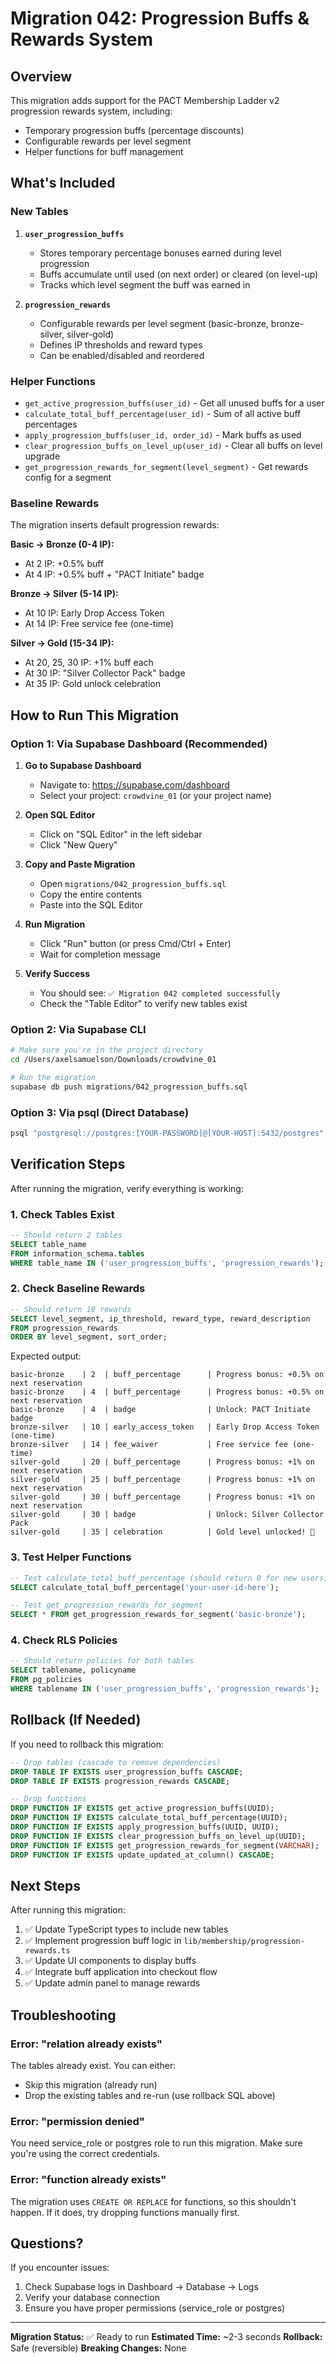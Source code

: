 # Migration 042: Progression Buffs & Rewards System

## Overview

This migration adds support for the PACT Membership Ladder v2 progression rewards system, including:

- Temporary progression buffs (percentage discounts)
- Configurable rewards per level segment
- Helper functions for buff management

## What's Included

### New Tables

1. **`user_progression_buffs`**
   - Stores temporary percentage bonuses earned during level progression
   - Buffs accumulate until used (on next order) or cleared (on level-up)
   - Tracks which level segment the buff was earned in

2. **`progression_rewards`**
   - Configurable rewards per level segment (basic-bronze, bronze-silver, silver-gold)
   - Defines IP thresholds and reward types
   - Can be enabled/disabled and reordered

### Helper Functions

- `get_active_progression_buffs(user_id)` - Get all unused buffs for a user
- `calculate_total_buff_percentage(user_id)` - Sum of all active buff percentages
- `apply_progression_buffs(user_id, order_id)` - Mark buffs as used
- `clear_progression_buffs_on_level_up(user_id)` - Clear all buffs on level upgrade
- `get_progression_rewards_for_segment(level_segment)` - Get rewards config for a segment

### Baseline Rewards

The migration inserts default progression rewards:

**Basic → Bronze (0-4 IP):**

- At 2 IP: +0.5% buff
- At 4 IP: +0.5% buff + "PACT Initiate" badge

**Bronze → Silver (5-14 IP):**

- At 10 IP: Early Drop Access Token
- At 14 IP: Free service fee (one-time)

**Silver → Gold (15-34 IP):**

- At 20, 25, 30 IP: +1% buff each
- At 30 IP: "Silver Collector Pack" badge
- At 35 IP: Gold unlock celebration

## How to Run This Migration

### Option 1: Via Supabase Dashboard (Recommended)

1. **Go to Supabase Dashboard**
   - Navigate to: https://supabase.com/dashboard
   - Select your project: `crowdvine_01` (or your project name)

2. **Open SQL Editor**
   - Click on "SQL Editor" in the left sidebar
   - Click "New Query"

3. **Copy and Paste Migration**
   - Open `migrations/042_progression_buffs.sql`
   - Copy the entire contents
   - Paste into the SQL Editor

4. **Run Migration**
   - Click "Run" button (or press Cmd/Ctrl + Enter)
   - Wait for completion message

5. **Verify Success**
   - You should see: `✅ Migration 042 completed successfully`
   - Check the "Table Editor" to verify new tables exist

### Option 2: Via Supabase CLI

```bash
# Make sure you're in the project directory
cd /Users/axelsamuelson/Downloads/crowdvine_01

# Run the migration
supabase db push migrations/042_progression_buffs.sql
```

### Option 3: Via psql (Direct Database)

```bash
psql "postgresql://postgres:[YOUR-PASSWORD]@[YOUR-HOST]:5432/postgres" -f migrations/042_progression_buffs.sql
```

## Verification Steps

After running the migration, verify everything is working:

### 1. Check Tables Exist

```sql
-- Should return 2 tables
SELECT table_name
FROM information_schema.tables
WHERE table_name IN ('user_progression_buffs', 'progression_rewards');
```

### 2. Check Baseline Rewards

```sql
-- Should return 10 rewards
SELECT level_segment, ip_threshold, reward_type, reward_description
FROM progression_rewards
ORDER BY level_segment, sort_order;
```

Expected output:

```
basic-bronze    | 2  | buff_percentage      | Progress bonus: +0.5% on next reservation
basic-bronze    | 4  | buff_percentage      | Progress bonus: +0.5% on next reservation
basic-bronze    | 4  | badge                | Unlock: PACT Initiate badge
bronze-silver   | 10 | early_access_token   | Early Drop Access Token (one-time)
bronze-silver   | 14 | fee_waiver           | Free service fee (one-time)
silver-gold     | 20 | buff_percentage      | Progress bonus: +1% on next reservation
silver-gold     | 25 | buff_percentage      | Progress bonus: +1% on next reservation
silver-gold     | 30 | buff_percentage      | Progress bonus: +1% on next reservation
silver-gold     | 30 | badge                | Unlock: Silver Collector Pack
silver-gold     | 35 | celebration          | Gold level unlocked! 🎉
```

### 3. Test Helper Functions

```sql
-- Test calculate_total_buff_percentage (should return 0 for new users)
SELECT calculate_total_buff_percentage('your-user-id-here');

-- Test get_progression_rewards_for_segment
SELECT * FROM get_progression_rewards_for_segment('basic-bronze');
```

### 4. Check RLS Policies

```sql
-- Should return policies for both tables
SELECT tablename, policyname
FROM pg_policies
WHERE tablename IN ('user_progression_buffs', 'progression_rewards');
```

## Rollback (If Needed)

If you need to rollback this migration:

```sql
-- Drop tables (cascade to remove dependencies)
DROP TABLE IF EXISTS user_progression_buffs CASCADE;
DROP TABLE IF EXISTS progression_rewards CASCADE;

-- Drop functions
DROP FUNCTION IF EXISTS get_active_progression_buffs(UUID);
DROP FUNCTION IF EXISTS calculate_total_buff_percentage(UUID);
DROP FUNCTION IF EXISTS apply_progression_buffs(UUID, UUID);
DROP FUNCTION IF EXISTS clear_progression_buffs_on_level_up(UUID);
DROP FUNCTION IF EXISTS get_progression_rewards_for_segment(VARCHAR);
DROP FUNCTION IF EXISTS update_updated_at_column() CASCADE;
```

## Next Steps

After running this migration:

1. ✅ Update TypeScript types to include new tables
2. ✅ Implement progression buff logic in `lib/membership/progression-rewards.ts`
3. ✅ Update UI components to display buffs
4. ✅ Integrate buff application into checkout flow
5. ✅ Update admin panel to manage rewards

## Troubleshooting

### Error: "relation already exists"

The tables already exist. You can either:

- Skip this migration (already run)
- Drop the existing tables and re-run (use rollback SQL above)

### Error: "permission denied"

You need service_role or postgres role to run this migration. Make sure you're using the correct credentials.

### Error: "function already exists"

The migration uses `CREATE OR REPLACE` for functions, so this shouldn't happen. If it does, try dropping functions manually first.

## Questions?

If you encounter issues:

1. Check Supabase logs in Dashboard → Database → Logs
2. Verify your database connection
3. Ensure you have proper permissions (service_role or postgres)

---

**Migration Status:** ✅ Ready to run
**Estimated Time:** ~2-3 seconds
**Rollback:** Safe (reversible)
**Breaking Changes:** None
